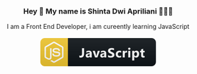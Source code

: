 <p align="center" width="300">
   <h3 align="center">Hey 👋 My name is Shinta Dwi Apriliani 👨🏻‍💻</h3>
</p>
<p align="center">I am a Front End Developer, i am cureently learning JavaScript</p>
<p align="center">
  <img src="https://raw.githubusercontent.com/8bithemant/8bithemant/master/svg/dev/languages/js.svg" alt="js" style="vertical-align:top; margin:4px">
</p>
